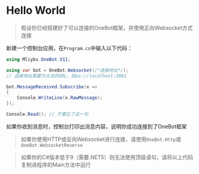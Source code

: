 # Hello World

> 假设你已经搭建好了可以连接的OneBot框架，并使用正向Websocket方式连接

新建一个控制台应用，在`Program.cs`中输入以下代码：

```cs
using Mliybs.OneBot.V11;

using var bot = OneBot.Websocket(/*连接地址*/);
// 连接地址需要为合法的URL，如ws://localhost:3001

bot.MessageReceived.Subscribe(x =>
{
    Console.WriteLine(x.RawMessage);
});

Console.Read(); // 不要忘了这一句
```

如果你收到消息时，控制台打印出消息内容，说明你成功连接到了OneBot框架

> 如果你使用HTTP或反向Websocket进行连接，请使用`OneBot.Http`或`OneBot.WebsocketReverse`

> 如果你的C#版本低于9（需要.NET5）则无法使用顶级语句，请将以上代码复制进程序的Main方法中运行